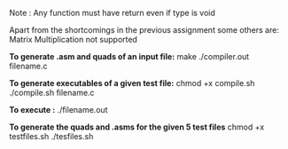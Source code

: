 Note : Any function must have return even if type is void

Apart from the shortcomings in the previous assignment some others are:
Matrix Multiplication not supported

**To generate .asm and quads of an input file:**
make
./compiler.out filename.c


**To generate executables of a given test file:**
chmod +x compile.sh
./compile.sh filename.c

**To execute :**
./filename.out

**To generate the quads and .asms for the given 
5 test files**
chmod +x testfiles.sh
./tesfiles.sh




